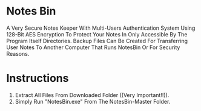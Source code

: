 # Notes Bin
A Very Secure Notes Keeper With Multi-Users Authentication System Using 128-Bit AES Encryption To Protect Your Notes In Only Accessible By The Program Itself Directories. Backup Files Can Be Created For Transferring User Notes To Another Computer That Runs NotesBin Or For Security Reasons.

# Instructions
1) Extract All Files From Downloaded Folder ((Very Important!!)).     
2) Simply Run "NotesBin.exe" From The NotesBin-Master Folder.
